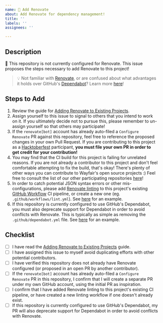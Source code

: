 ```yaml
---
name: 🧹 Add Renovate
about: Add Renovate for dependency management!
title: ''
labels: ''
assignees: ''

---
```


## Description

👋 This repository is not currently configured for Renovate. This issue proposes the steps necessary to add Renovate to this project!

> 💡 Not familiar with [Renovate](https://www.mend.io/free-developer-tools/renovate/), or are confused about what advantages it holds over GitHub's [Dependabot](https://github.com/dependabot)? Learn more [here](https://wayfair.github.io/docs/managing-dependencies/#renovate-vs-dependabot)!

## Steps to Add

<!---
NOTE FOR OSPO: If this repository already contains a PR auto-filed by renovate[bot], please be sure to reference it in Step #2 of 'Steps to Add below. Don't forget to delete this note before filing the issue!'
-->

1. Review the guide for [Adding Renovate to Existing Projects](https://wayfair.github.io/docs/managing-dependencies/#existing-projects).
2. Assign yourself to this issue to signal to others that you intend to work on it. If you ultimately decide not to pursue this, please remember to un-assign yourself so that others may participate!
3. If the `renovate[bot]` account has already auto-filed a `Configure Renovate` PR against this repository, feel free to reference the proposed changes in your own Pull Request. If you are contributing to this project as a [Hacktoberfest](https://hacktoberfest.com/) participant, **you must file your own PR in order to get credit for your contribution!**
4. You may find that the CI build for this project is failing for unrelated reasons. If you are not already a contributor to this project and don't feel comfortable attempting to fix the build, that's okay! There's plenty of other ways you can contribute to Wayfair's open source projects :) Feel free to consult the list of our other participating repositories [here](https://github.com/search?q=org%3Awayfair+org%3Awayfair-incubator+topic%3Ahacktoberfest)!
5. In order to catch potential JSON syntax errors or other mis-configurations, please add [Renovate linting](https://wayfair.github.io/docs/managing-dependencies/#linting) to this project's existing [GitHub Workflow](https://docs.github.com/en/actions/using-workflows) CI pipeline, or create a new one (eg. `.github/workflows/lint.yml`). See [here](https://github.com/wayfair-incubator/oss-template/pull/31/files#diff-107e910e9f2ebfb9a741fa10b2aa7100cc1fc4f5f3aca2dfe78b905cbd73c0d2R20-R27) for an example.
6. If this repository is currently configured to use GitHub's Dependabot, you must also deprecate support for Dependabot in order to avoid conflicts with Renovate. This is typically as simple as removing the `.github/dependabot.yml` file. See [here](https://github.com/wayfair-incubator/oss-template/pull/31/files#diff-dd4fbda47e51f1e35defb9275a9cd9c212ecde0b870cba89ddaaae65c5f3cd28) for an example.

## Checklist

- [ ] I have read the [Adding Renovate to Existing Projects](https://wayfair.github.io/docs/managing-dependencies/#existing-projects) guide.
- [ ] I have assigned this issue to myself avoid duplicating efforts with other potential contributors.
- [ ] I have verified this repository does not already have Renovate configured (or proposed in an open PR by another contributor).
- [ ] If the `renovate[bot]` account has already auto-filed a `Configure Renovate` PR in this repository, I confirm that I will create a separate PR under my own GitHub account, using the initial PR as inspiration.
- [ ] I confirm that I have added Renovate linting to this project's existing CI pipeline, or have created a new linting workflow if one doesn't already exist.
- [ ] If this repository is currently configured to use GitHub's Dependabot, my PR will also deprecate support for Dependabot in order to avoid conflicts with Renovate.
